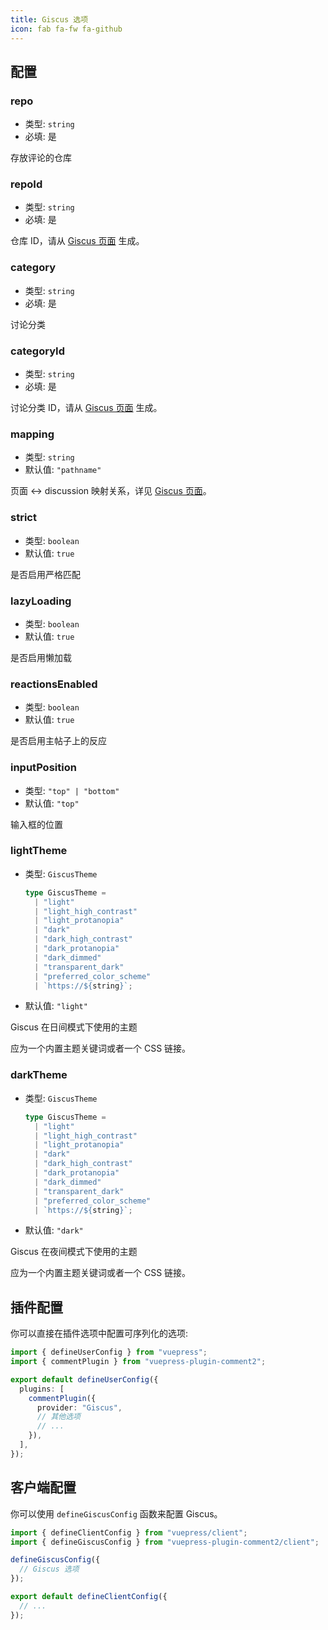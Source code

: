 ```yaml
---
title: Giscus 选项
icon: fab fa-fw fa-github
---
```


## 配置

### repo

- 类型: `string`
- 必填: 是

存放评论的仓库

### repoId

- 类型: `string`
- 必填: 是

仓库 ID，请从 [Giscus 页面](https://giscus.app/zh-CN) 生成。

### category

- 类型: `string`
- 必填: 是

讨论分类

### categoryId

- 类型: `string`
- 必填: 是

讨论分类 ID，请从 [Giscus 页面](https://giscus.app/zh-CN) 生成。

### mapping

- 类型: `string`
- 默认值: `"pathname"`

页面 ↔️ discussion 映射关系，详见 [Giscus 页面](https://giscus.app/zh-CN)。

### strict

- 类型: `boolean`
- 默认值: `true`

是否启用严格匹配

### lazyLoading

- 类型: `boolean`
- 默认值: `true`

是否启用懒加载

### reactionsEnabled

- 类型: `boolean`
- 默认值: `true`

是否启用主帖子上的反应

### inputPosition

- 类型: `"top" | "bottom"`
- 默认值: `"top"`

输入框的位置

### lightTheme

- 类型: `GiscusTheme`

  ```ts
  type GiscusTheme =
    | "light"
    | "light_high_contrast"
    | "light_protanopia"
    | "dark"
    | "dark_high_contrast"
    | "dark_protanopia"
    | "dark_dimmed"
    | "transparent_dark"
    | "preferred_color_scheme"
    | `https://${string}`;
  ```

- 默认值: `"light"`

Giscus 在日间模式下使用的主题

应为一个内置主题关键词或者一个 CSS 链接。

### darkTheme

- 类型: `GiscusTheme`

  ```ts
  type GiscusTheme =
    | "light"
    | "light_high_contrast"
    | "light_protanopia"
    | "dark"
    | "dark_high_contrast"
    | "dark_protanopia"
    | "dark_dimmed"
    | "transparent_dark"
    | "preferred_color_scheme"
    | `https://${string}`;
  ```

- 默认值: `"dark"`

Giscus 在夜间模式下使用的主题

应为一个内置主题关键词或者一个 CSS 链接。

## 插件配置

你可以直接在插件选项中配置可序列化的选项:

```ts title=".vuepress/config.ts"
import { defineUserConfig } from "vuepress";
import { commentPlugin } from "vuepress-plugin-comment2";

export default defineUserConfig({
  plugins: [
    commentPlugin({
      provider: "Giscus",
      // 其他选项
      // ...
    }),
  ],
});
```

## 客户端配置

你可以使用 `defineGiscusConfig` 函数来配置 Giscus。

```ts title=".vuepress/client.ts"
import { defineClientConfig } from "vuepress/client";
import { defineGiscusConfig } from "vuepress-plugin-comment2/client";

defineGiscusConfig({
  // Giscus 选项
});

export default defineClientConfig({
  // ...
});
```
